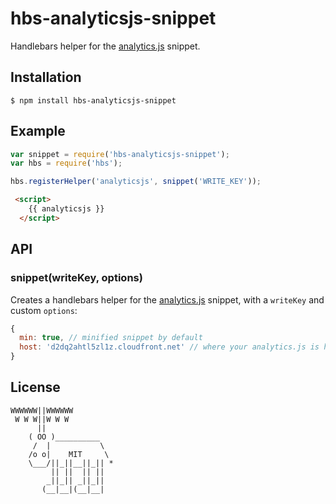 # hbs-analyticsjs-snippet

  Handlebars helper for the [analytics.js](segmentio/analytics.js) snippet.

## Installation
  
    $ npm install hbs-analyticsjs-snippet

## Example

```js
var snippet = require('hbs-analyticsjs-snippet');
var hbs = require('hbs');

hbs.registerHelper('analyticsjs', snippet('WRITE_KEY'));
```

```html
 <script>
    {{ analyticsjs }}
  </script>
```

## API

### snippet(writeKey, options)
  
  Creates a handlebars helper for the [analytics.js](segmentio/analytics.js) snippet, with a `writeKey` and custom `options`:

```js
{
  min: true, // minified snippet by default
  host: 'd2dq2ahtl5zl1z.cloudfront.net' // where your analytics.js is hosted
}
```


## License

```
WWWWWW||WWWWWW
 W W W||W W W
      ||
    ( OO )__________
     /  |           \
    /o o|    MIT     \
    \___/||_||__||_|| *
         || ||  || ||
        _||_|| _||_||
       (__|__|(__|__|
```